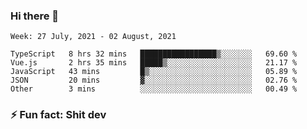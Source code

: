 ### Hi there 👋
<!--START_SECTION:waka-->
```text
Week: 27 July, 2021 - 02 August, 2021

TypeScript   8 hrs 32 mins   █████████████████▒░░░░░░░   69.60 % 
Vue.js       2 hrs 35 mins   █████▒░░░░░░░░░░░░░░░░░░░   21.17 % 
JavaScript   43 mins         █▒░░░░░░░░░░░░░░░░░░░░░░░   05.89 % 
JSON         20 mins         ▓░░░░░░░░░░░░░░░░░░░░░░░░   02.76 % 
Other        3 mins          ░░░░░░░░░░░░░░░░░░░░░░░░░   00.49 % 
```
<!--END_SECTION:waka-->
<!--
**TG4LAaron/TG4LAaron** is a ✨ _special_ ✨ repository because its `README.md` (this file) appears on your GitHub profile.

Here are some ideas to get you started:

- 🔭 I’m currently working on ...
- 🌱 I’m currently learning ...
- 👯 I’m looking to collaborate on ...
- 🤔 I’m looking for help with ...
- 💬 Ask me about ...
- 📫 How to reach me: ...
- 😄 Pronouns: ...
- ⚡ Fun fact: ...
-->
### ⚡ Fun fact: Shit dev
